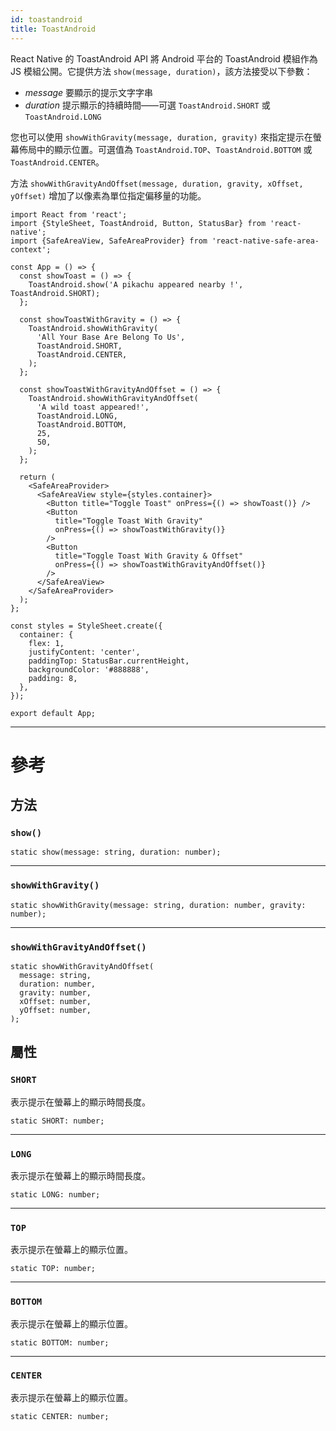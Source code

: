 ```yaml
---
id: toastandroid
title: ToastAndroid
---
```


React Native 的 ToastAndroid API 將 Android 平台的 ToastAndroid 模組作為 JS 模組公開。它提供方法 `show(message, duration)`，該方法接受以下參數：

- _message_ 要顯示的提示文字字串
- _duration_ 提示顯示的持續時間——可選 `ToastAndroid.SHORT` 或 `ToastAndroid.LONG`

您也可以使用 `showWithGravity(message, duration, gravity)` 來指定提示在螢幕佈局中的顯示位置。可選值為 `ToastAndroid.TOP`、`ToastAndroid.BOTTOM` 或 `ToastAndroid.CENTER`。

方法 `showWithGravityAndOffset(message, duration, gravity, xOffset, yOffset)` 增加了以像素為單位指定偏移量的功能。

```SnackPlayer name=Toast%20Android%20API%20Example&supportedPlatforms=android
import React from 'react';
import {StyleSheet, ToastAndroid, Button, StatusBar} from 'react-native';
import {SafeAreaView, SafeAreaProvider} from 'react-native-safe-area-context';

const App = () => {
  const showToast = () => {
    ToastAndroid.show('A pikachu appeared nearby !', ToastAndroid.SHORT);
  };

  const showToastWithGravity = () => {
    ToastAndroid.showWithGravity(
      'All Your Base Are Belong To Us',
      ToastAndroid.SHORT,
      ToastAndroid.CENTER,
    );
  };

  const showToastWithGravityAndOffset = () => {
    ToastAndroid.showWithGravityAndOffset(
      'A wild toast appeared!',
      ToastAndroid.LONG,
      ToastAndroid.BOTTOM,
      25,
      50,
    );
  };

  return (
    <SafeAreaProvider>
      <SafeAreaView style={styles.container}>
        <Button title="Toggle Toast" onPress={() => showToast()} />
        <Button
          title="Toggle Toast With Gravity"
          onPress={() => showToastWithGravity()}
        />
        <Button
          title="Toggle Toast With Gravity & Offset"
          onPress={() => showToastWithGravityAndOffset()}
        />
      </SafeAreaView>
    </SafeAreaProvider>
  );
};

const styles = StyleSheet.create({
  container: {
    flex: 1,
    justifyContent: 'center',
    paddingTop: StatusBar.currentHeight,
    backgroundColor: '#888888',
    padding: 8,
  },
});

export default App;
```

---

# 參考

## 方法

### `show()`

```tsx
static show(message: string, duration: number);
```

---

### `showWithGravity()`

```tsx
static showWithGravity(message: string, duration: number, gravity: number);
```

---

### `showWithGravityAndOffset()`

```tsx
static showWithGravityAndOffset(
  message: string,
  duration: number,
  gravity: number,
  xOffset: number,
  yOffset: number,
);
```

## 屬性

### `SHORT`

表示提示在螢幕上的顯示時間長度。

```tsx
static SHORT: number;
```

---

### `LONG`

表示提示在螢幕上的顯示時間長度。

```tsx
static LONG: number;
```

---

### `TOP`

表示提示在螢幕上的顯示位置。

```tsx
static TOP: number;
```

---

### `BOTTOM`

表示提示在螢幕上的顯示位置。

```tsx
static BOTTOM: number;
```

---

### `CENTER`

表示提示在螢幕上的顯示位置。

```tsx
static CENTER: number;
```